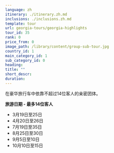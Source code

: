 ```yaml
---
language: zh
itinerary: ./itinerary.zh.md
inclusions: ./inclusions.zh.md
template: tour
url: georgia-tours/georgia-highlights
tour_id: 35
rank: 0
price_from: 0
image_path: /library/content/group-sub-tour.jpg
country_id: 1
main_category_id: 1
sub_category_id: 0
heading: 
title: ""
short_descr: 
duration: 
---
```

在豪华旅行车中依靠不超过14位客人的亲密团体。

**旅游日期 \- 最多14位客人**

*   3月19日至25日
*   4月20日至26日
*   7月19日至35日
*   8月25日至30日
*   9月5日至10日
*   10月10日至15日